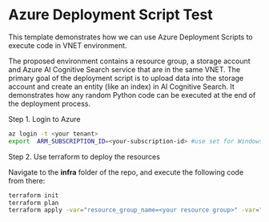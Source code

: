# Azure Deployment Script Test

This template demonstrates how we can use Azure Deployment Scripts to execute code in VNET environment.

The proposed environment contains a resource group, a storage account and Azure AI Cognitive Search service that are in the same VNET. The primary goal of the deployment script is to upload data into the storage account and create an entity (like an index) in AI Cognitive Search. It demonstrates how any random Python code can be executed at the end of the deployment process.

Step 1. Login to Azure

```bash
az login -t <your tenant>
export  ARM_SUBSCRIPTION_ID=<your-subscription-id> #use set for Windows
```

Step 2. Use terraform to deploy the resources

Navigate to the **infra** folder of the repo, and execute the following code from there:

```bash
terraform init
terraform plan
terraform apply -var="resource_group_name=<your resource group>" -var="resource_group_location=<resource group location>" -var="storage_account_name=<your storage account name>" -var="ai_search_name=<ai search name>"
```
